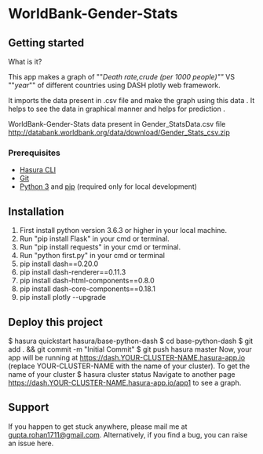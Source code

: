 # WorldBank-Gender-Stats

## Getting started

What is it?

This app makes a graph of  ""*Death rate,crude (per 1000 people)""*  VS  ""*year*"" of different countries using DASH plotly web framework.

It imports the data present in .csv file and make the graph using this data .
It helps to see the data in graphical manner and helps for prediction .

WorldBank-Gender-Stats data present in Gender_StatsData.csv file
http://databank.worldbank.org/data/download/Gender_Stats_csv.zip  

### Prerequisites

- [Hasura CLI](https://docs.hasura.io/0.15/manual/install-hasura-cli.html)
- [Git](https://git-scm.com)
- [Python 3](https://www.python.org/downloads/) and [pip](https://pip.pypa.io/en/stable/installing/) (required only for local development)

## Installation
1. First install python version 3.6.3 or higher in your local machine.
2. Run "pip install Flask" in your cmd or terminal.
3. Run "pip install requests" in your cmd or terminal.
4. Run "python first.py" in your cmd or terminal
5. pip install dash==0.20.0 
6. pip install dash-renderer==0.11.3
7. pip install dash-html-components==0.8.0  
8. pip install dash-core-components==0.18.1 
9. pip install plotly --upgrade

## Deploy this project
$ hasura quickstart hasura/base-python-dash
$ cd base-python-dash
$ git add . && git commit -m "Initial Commit"
$ git push hasura master
Now, your app will be running at https://dash.YOUR-CLUSTER-NAME.hasura-app.io (replace YOUR-CLUSTER-NAME with the name of your cluster). To get the name of your cluster
$ hasura cluster status
Navigate to another page https://dash.YOUR-CLUSTER-NAME.hasura-app.io/app1 to see a graph.

## Support
If you happen to get stuck anywhere, please mail me at gupta.rohan1711@gmail.com. Alternatively, if you find a bug, you can raise an issue here.


